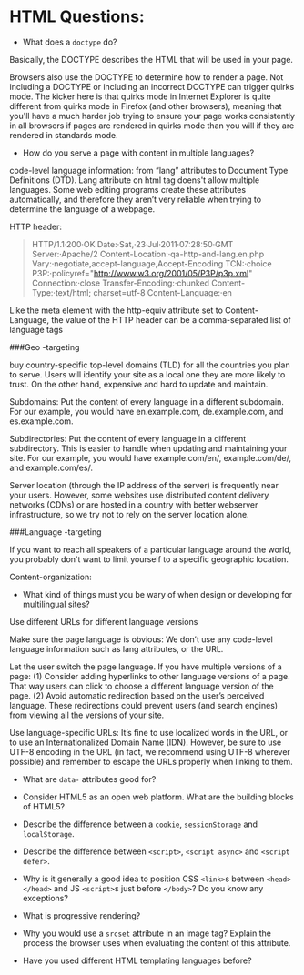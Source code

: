 # HTML Questions:

* What does a `doctype` do?

Basically, the DOCTYPE describes the HTML that will be used in your page.

Browsers also use the DOCTYPE to determine how to render a page. Not including a DOCTYPE or including an incorrect DOCTYPE can trigger quirks mode. The kicker here is that quirks mode in Internet Explorer is quite different from quirks mode in Firefox (and other browsers), meaning that you'll have a much harder job trying to ensure your page works consistently in all browsers if pages are rendered in quirks mode than you will if they are rendered in standards mode.

* How do you serve a page with content in multiple languages?

code-level language information: from “lang” attributes to Document Type Definitions (DTD). Lang attribute on html tag doens't allow multiple languages. Some web editing programs create these attributes automatically, and therefore they aren’t very reliable when trying to determine the language of a webpage.

HTTP header: 
> HTTP/1.1·200·OK
> Date:·Sat,·23·Jul·2011·07:28:50·GMT
> Server:·Apache/2
> Content-Location:·qa-http-and-lang.en.php
> Vary:·negotiate,accept-language,Accept-Encoding
> TCN:·choice
> P3P:·policyref="http://www.w3.org/2001/05/P3P/p3p.xml"
> Connection:·close
> Transfer-Encoding:·chunked
> Content-Type:·text/html; charset=utf-8
> Content-Language:·en

Like the meta element with the http-equiv attribute set to Content-Language, the value of the HTTP header can be a comma-separated list of language tags

###Geo -targeting

buy country-specific top-level domains (TLD) for all the countries you plan to serve. Users will identify your site as a local one they are more likely to trust. On the other hand, expensive and hard to update and maintain. 

Subdomains: Put the content of every language in a different subdomain. For our example, you would have en.example.com, de.example.com, and es.example.com.

Subdirectories: Put the content of every language in a different subdirectory. This is easier to handle when updating and maintaining your site. For our example, you would have example.com/en/, example.com/de/, and example.com/es/.

Server location (through the IP address of the server) is frequently near your users. However, some websites use distributed content delivery networks (CDNs) or are hosted in a country with better webserver infrastructure, so we try not to rely on the server location alone.

###Language -targeting

If you want to reach all speakers of a particular language around the world, you probably don't want to limit yourself to a specific geographic location. 

Content-organization: 

* What kind of things must you be wary of when design or developing for multilingual sites?

Use different URLs for different language versions

Make sure the page language is obvious: We don’t use any code-level language information such as lang attributes, or the URL.

Let the user switch the page language. If you have multiple versions of a page: (1) Consider adding hyperlinks to other language versions of a page. That way users can click to choose a different language version of the page. (2) Avoid automatic redirection based on the user’s perceived language. These redirections could prevent users (and search engines) from viewing all the versions of your site.


Use language-specific URLs: It’s fine to use localized words in the URL, or to use an Internationalized Domain Name (IDN). However, be sure to use UTF-8 encoding in the URL (in fact, we recommend using UTF-8 wherever possible) and remember to escape the URLs properly when linking to them.

* What are `data-` attributes good for?



* Consider HTML5 as an open web platform. What are the building blocks of HTML5?
* Describe the difference between a `cookie`, `sessionStorage` and `localStorage`.
* Describe the difference between `<script>`, `<script async>` and `<script defer>`.
* Why is it generally a good idea to position CSS `<link>`s between `<head></head>` and JS `<script>`s just before `</body>`? Do you know any exceptions?
* What is progressive rendering?
* Why you would use a `srcset` attribute in an image tag? Explain the process the browser uses when evaluating the content of this attribute.
* Have you used different HTML templating languages before?
